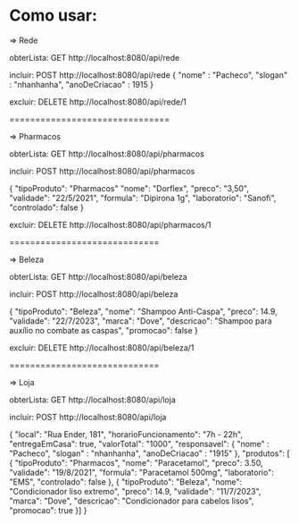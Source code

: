 # Como usar:

=> Rede

obterLista: GET http://localhost:8080/api/rede

incluir: POST http://localhost:8080/api/rede
{
	"nome" : "Pacheco",
	"slogan" : "nhanhanha",
	"anoDeCriacao" : 1915
}

excluir: DELETE http://localhost:8080/api/rede/1

===============================

=> Pharmacos

obterLista: GET http://localhost:8080/api/pharmacos

incluir: POST http://localhost:8080/api/pharmacos

{
	"tipoProduto": "Pharmacos"
	"nome": "Dorflex",
	"preco": "3,50",
	"validade": "22/5/2021",
	"formula": "Dipirona 1g",
	"laboratorio": "Sanofi",
	"controlado": false
}

excluir: DELETE http://localhost:8080/api/pharmacos/1

=============================

=> Beleza

obterLista: GET http://localhost:8080/api/beleza

incluir: POST http://localhost:8080/api/beleza

{
	"tipoProduto": "Beleza",
	"nome": "Shampoo Anti-Caspa",
	"preco": 14.9,
	"validade": "22/7/2023",
	"marca": "Dove",
	"descricao": "Shampoo para auxílio no combate as caspas",
	"promocao": false
}

excluir: DELETE http://localhost:8080/api/beleza/1


=============================

=> Loja

obterLista: GET http://localhost:8080/api/loja

incluir: POST http://localhost:8080/api/loja

{ 
	"local": "Rua Ender, 181",
	"horarioFuncionamento": "7h - 22h",
	"entregaEmCasa": true,
	"valorTotal": "1000",
	"responsavel": {
	"nome" : "Pacheco",
	"slogan" : "nhanhanha",
	"anoDeCriacao" : "1915" 
	}, "produtos": [
	{
	"tipoProduto": "Pharmacos",
	"nome": "Paracetamol",
	"preco": 3.50,
	"validade": "19/8/2021",
	"formula": "Paracetamol 500mg",
	"laboratorio": "EMS",
	"controlado": false
	},
	{
	"tipoProduto": "Beleza",
	"nome": "Condicionador liso extremo",
	"preco": 14.9,
	"validade": "11/7/2023",
	"marca": "Dove",
	"descricao": "Condicionador para cabelos lisos",
	"promocao": true
	}]
}

